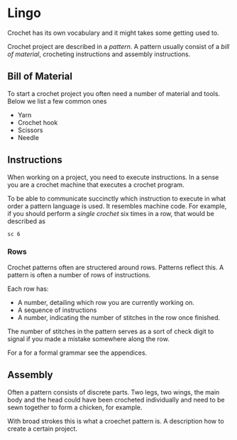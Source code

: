 # Lingo
Crochet has its own vocabulary and it might takes some getting used to.

Crochet project are described in a _pattern_. A pattern usually consist of a
_bill of material_, crocheting instructions and assembly instructions.

## Bill of Material
To start a crochet project you often need a number of material and tools. Below
we list a few common ones

* Yarn
* Crochet hook
* Scissors
* Needle

## Instructions
When working on a project, you need to execute instructions. In a sense you are
a crochet machine that executes a crochet program.

To be able to communicate succinctly which instruction to execute in what order a
pattern language is used. It resembles machine code. 
For example, if you should perform a _single crochet_ six times in a row, that
would be described as

```plain
sc 6
```

### Rows
Crochet patterns often are structered around rows. Patterns reflect this.
A pattern is often a number of rows of instructions.

Each row has:

* A number, detailing which row you are currently working on.
* A sequence of instructions
* A number, indicating the number of stitches in the row once finished.

The number of stitches in the pattern serves as a sort of check digit to
signal if you made a mistake somewhere along the row.

For a for a formal grammar see the appendices.

## Assembly
Often a pattern consists of discrete parts. Two legs, two wings, the main body
and the head could have been crocheted individually and need to be sewn together
to form a chicken, for example.

With broad strokes this is what a croechet pattern is. A description how to create a
certain project.
